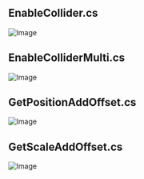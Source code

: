 ## EnableCollider.cs
![Image](../Screenshots/Actions/EnableCollider_Info.png)

## EnableColliderMulti.cs
![Image](../Screenshots/Actions/EnableColliderMulti_Info.png)

## GetPositionAddOffset.cs
![Image](../Screenshots/Actions/GetPositionAddOffset_Info.png)

## GetScaleAddOffset.cs
![Image](../Screenshots/Actions/GetScaleAddOffset_Info.png)
